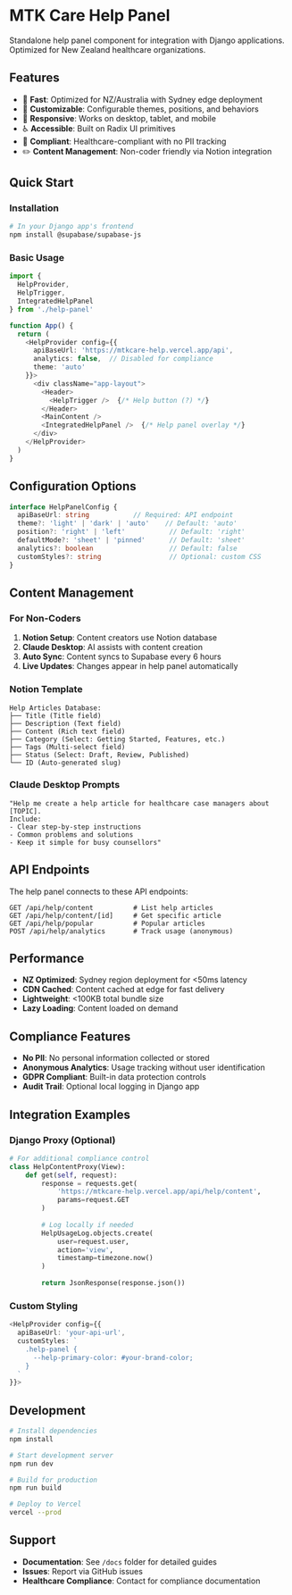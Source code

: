 # MTK Care Help Panel

Standalone help panel component for integration with Django applications. Optimized for New Zealand healthcare organizations.

## Features

- 🚀 **Fast**: Optimized for NZ/Australia with Sydney edge deployment
- 🎨 **Customizable**: Configurable themes, positions, and behaviors  
- 📱 **Responsive**: Works on desktop, tablet, and mobile
- ♿ **Accessible**: Built on Radix UI primitives
- 🔐 **Compliant**: Healthcare-compliant with no PII tracking
- ✏️ **Content Management**: Non-coder friendly via Notion integration

## Quick Start

### Installation

```bash
# In your Django app's frontend
npm install @supabase/supabase-js
```

### Basic Usage

```typescript
import { 
  HelpProvider, 
  HelpTrigger, 
  IntegratedHelpPanel 
} from './help-panel'

function App() {
  return (
    <HelpProvider config={{
      apiBaseUrl: 'https://mtkcare-help.vercel.app/api',
      analytics: false,  // Disabled for compliance
      theme: 'auto'
    }}>
      <div className="app-layout">
        <Header>
          <HelpTrigger />  {/* Help button (?) */}
        </Header>
        <MainContent />
        <IntegratedHelpPanel />  {/* Help panel overlay */}
      </div>
    </HelpProvider>
  )
}
```

## Configuration Options

```typescript
interface HelpPanelConfig {
  apiBaseUrl: string           // Required: API endpoint
  theme?: 'light' | 'dark' | 'auto'    // Default: 'auto'
  position?: 'right' | 'left'           // Default: 'right'
  defaultMode?: 'sheet' | 'pinned'      // Default: 'sheet'
  analytics?: boolean                   // Default: false
  customStyles?: string                 // Optional: custom CSS
}
```

## Content Management

### For Non-Coders

1. **Notion Setup**: Content creators use Notion database
2. **Claude Desktop**: AI assists with content creation
3. **Auto Sync**: Content syncs to Supabase every 6 hours
4. **Live Updates**: Changes appear in help panel automatically

### Notion Template

```
Help Articles Database:
├── Title (Title field)
├── Description (Text field)
├── Content (Rich text field)
├── Category (Select: Getting Started, Features, etc.)
├── Tags (Multi-select field)
├── Status (Select: Draft, Review, Published)
└── ID (Auto-generated slug)
```

### Claude Desktop Prompts

```
"Help me create a help article for healthcare case managers about [TOPIC]. 
Include:
- Clear step-by-step instructions
- Common problems and solutions
- Keep it simple for busy counsellors"
```

## API Endpoints

The help panel connects to these API endpoints:

```
GET /api/help/content          # List help articles
GET /api/help/content/[id]     # Get specific article
GET /api/help/popular          # Popular articles
POST /api/help/analytics       # Track usage (anonymous)
```

## Performance

- **NZ Optimized**: Sydney region deployment for <50ms latency
- **CDN Cached**: Content cached at edge for fast delivery
- **Lightweight**: <100KB total bundle size
- **Lazy Loading**: Content loaded on demand

## Compliance Features

- **No PII**: No personal information collected or stored
- **Anonymous Analytics**: Usage tracking without user identification
- **GDPR Compliant**: Built-in data protection controls
- **Audit Trail**: Optional local logging in Django app

## Integration Examples

### Django Proxy (Optional)

```python
# For additional compliance control
class HelpContentProxy(View):
    def get(self, request):
        response = requests.get(
            'https://mtkcare-help.vercel.app/api/help/content',
            params=request.GET
        )
        
        # Log locally if needed
        HelpUsageLog.objects.create(
            user=request.user,
            action='view',
            timestamp=timezone.now()
        )
        
        return JsonResponse(response.json())
```

### Custom Styling

```typescript
<HelpProvider config={{
  apiBaseUrl: 'your-api-url',
  customStyles: `
    .help-panel { 
      --help-primary-color: #your-brand-color;
    }
  `
}}>
```

## Development

```bash
# Install dependencies
npm install

# Start development server
npm run dev

# Build for production  
npm run build

# Deploy to Vercel
vercel --prod
```

## Support

- **Documentation**: See `/docs` folder for detailed guides
- **Issues**: Report via GitHub issues
- **Healthcare Compliance**: Contact for compliance documentation